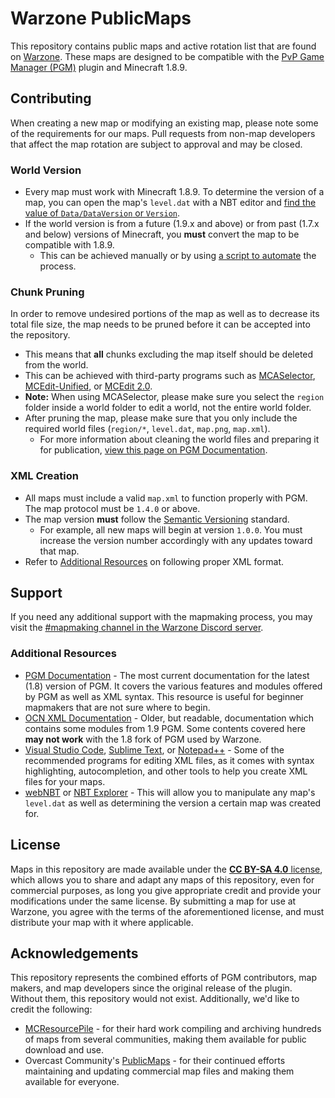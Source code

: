 # Warzone PublicMaps

This repository contains public maps and active rotation list that are found on [Warzone](https://warz.one). These maps are designed to be compatible with the [PvP Game Manager (PGM)](https://github.com/PGMDev/PGM) plugin and Minecraft 1.8.9.

## Contributing

When creating a new map or modifying an existing map, please note some of the requirements for our maps. Pull requests from non-map developers that affect the map rotation are subject to approval and may be closed.

### World Version

-   Every map must work with Minecraft 1.8.9. To determine the version of a map, you can open the map's `level.dat` with a NBT editor and [find the value of `Data/DataVersion` or `Version`](https://minecraft.fandom.com/wiki/Data_version#List_of_data_versions).
-   If the world version is from a future (1.9.x and above) or from past (1.7.x and below) versions of Minecraft, you **must** convert the map to be compatible with 1.8.9.
    -   This can be achieved manually or by using [a script to automate](https://github.com/mitchts/nbt-converter) the process.

### Chunk Pruning

In order to remove undesired portions of the map as well as to decrease its total file size, the map needs to be pruned before it can be accepted into the repository.

-   This means that **all** chunks excluding the map itself should be deleted from the world.
-   This can be achieved with third-party programs such as [MCASelector](https://github.com/Querz/mcaselector), [MCEdit-Unified](https://github.com/Podshot/MCEdit-Unified), or [MCEdit 2.0](https://github.com/mcedit/mcedit2).
-   **Note:** When using MCASelector, please make sure you select the `region` folder inside a world folder to edit a world, not the entire world folder.
-   After pruning the map, please make sure that you only include the required world files (`region/*`, `level.dat`, `map.png`, `map.xml`).
    -   For more information about cleaning the world files and preparing it for publication, [view this page on PGM Documentation](https://pgm.dev/docs/guides/packaging/cleaning-files).

### XML Creation

-   All maps must include a valid `map.xml` to function properly with PGM. The map protocol must be `1.4.0` or above.
-   The map version **must** follow the [Semantic Versioning](https://semver.org/) standard.
    -   For example, all new maps will begin at version `1.0.0`. You must increase the version number accordingly with any updates toward that map.
-   Refer to [Additional Resources](#additional-resources) on following proper XML format.

## Support

If you need any additional support with the mapmaking process, you may visit the [#mapmaking channel in the Warzone Discord server](https://warz.one/discord).

### Additional Resources

-   [PGM Documentation](https://pgm.dev/) - The most current documentation for the latest (1.8) version of PGM. It covers the various features and modules offered by PGM as well as XML syntax. This resource is useful for beginner mapmakers that are not sure where to begin.
-   [OCN XML Documentation](https://docs.oc.tc/) - Older, but readable, documentation which contains some modules from 1.9 PGM. Some contents covered here **may not work** with the 1.8 fork of PGM used by Warzone.
-   [Visual Studio Code](https://code.visualstudio.com/), [Sublime Text](https://www.sublimetext.com/), or [Notepad++](https://notepad-plus-plus.org/) - Some of the recommended programs for editing XML files, as it comes with syntax highlighting, autocompletion, and other tools to help you create XML files for your maps.
-   [webNBT](https://github.com/iRath96/webNBT) or [NBT Explorer](https://github.com/jaquadro/NBTExplorer) - This will allow you to manipulate any map's `level.dat` as well as determining the version a certain map was created for.

## License

Maps in this repository are made available under the [**CC BY-SA 4.0** license](https://creativecommons.org/licenses/by-sa/4.0/), which allows you to share and adapt any maps of this repository, even for commercial purposes, as long you give appropriate credit and provide your modifications under the same license. By submitting a map for use at Warzone, you agree with the terms of the aforementioned license, and must distribute your map with it where applicable.

## Acknowledgements

This repository represents the combined efforts of PGM contributors, map makers, and map developers since the original release of the plugin. Without them, this repository would not exist. Additionally, we'd like to credit the following:
-   [MCResourcePile](https://mcresourcepile.github.io/) - for their hard work compiling and archiving hundreds of maps from several communities, making them available for public download and use.
-   Overcast Community's [PublicMaps](https://github.com/OvercastCommunity/PublicMaps) - for their continued efforts maintaining and updating commercial map files and making them available for everyone.
